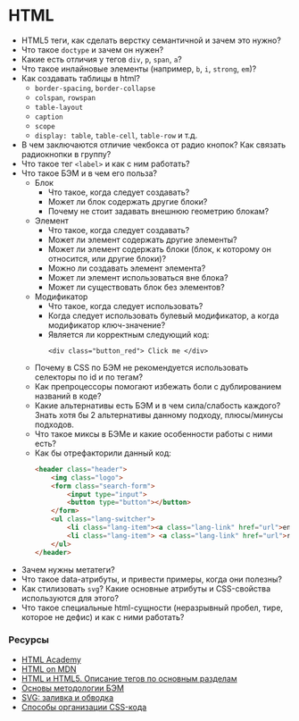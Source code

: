 # HTML

* HTML5 теги, как сделать верстку семантичной и зачем это нужно?
* Что такое `doctype` и зачем он нужен?
* Какие есть отличия у тегов `div`, `p`, `span`, `a`?
* Что такое инлайновые элементы (например, `b`, `i`, `strong`, `em`)?
* Как создавать таблицы в html?
    * `border-spacing`, `border-collapse`
    * `colspan`, `rowspan`
    * `table-layout`
    * `caption`
    * `scope`
    * `display: table`, `table-cell`, `table-row` и т.д.
* В чем заключаются отличие чекбокса от радио кнопок? Как связать радиокнопки в группу?
* Что такое тег ` <label> ` и как с ним работать?
* Что такое БЭМ и в чем его польза?
    * Блок
        * Что такое, когда следует создавать?
        * Может ли блок содержать другие блоки?
        * Почему не стоит задавать внешнюю геометрию блокам?
    * Элемент
        * Что такое, когда следует создавать?
        * Может ли элемент содержать другие элементы?
        * Может ли элемент содержать блоки (блок, к которому он относится, или другие блоки)?
        * Можно ли создавать элемент элемента?
        * Может ли элемент использоваться вне блока?
        * Может ли существовать блок без элементов?
    * Модификатор
        * Что такое, когда следует использовать?
        * Когда следует использовать булевый модификатор, а когда модификатор ключ-значение?
        * Является ли корректным следующий код:
            ```
            <div class="button_red"> Click me </div>
            ```
    * Почему в CSS по БЭМ не рекомендуется использовать селекторы по id и по тегам?
    * Как препроцессоры помогают избежать боли с дублированием названий в коде?
    * Какие альтернативы есть БЭМ и в чем сила/слабость каждого? Знать хотя бы 2 альтернативы данному подходу, плюсы/минусы подходов.
    * Что такое миксы в БЭМе и какие особенности работы с ними есть?
    * Как бы отрефакторили данный код:
        ```html
        <header class="header">
            <img class="logo">
            <form class="search-form">
                <input type="input">
                <button type="button"></button>
            </form>
            <ul class="lang-switcher">
                <li class="lang-item"><a class="lang-link" href="url">en</a> </li>
                <li class="lang-item"> <a class="lang-link" href="url">ru</a> </li>
            </ul>
        </header>
        ```
* Зачем нужны метатеги?
* Что такое data-атрибуты, и привести примеры, когда они полезны?
* Как стилизовать `svg`? Какие основные атрибуты и CSS-свойства используются для этого?
* Что такое специальные html-сущности (неразрывный пробел, тире, которое не дефис) и как с ними работать?

### Ресурсы
* [HTML Academy](https://htmlacademy.ru/)
* [HTML on MDN](https://developer.mozilla.org/ru/docs/Web/HTML)
* [HTML и HTML5. Описание тегов по основным разделам](https://html5book.ru/html-html5/)
* [Основы методологии БЭМ](https://ru.bem.info/methodology/quick-start/)
* [SVG: заливка и обводка](http://css.yoksel.ru/svg-fill-and-stroke/)
* [Способы организации CSS-кода](https://habr.com/ru/post/256109/)
